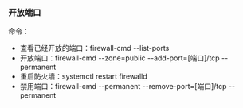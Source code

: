 ### 开放端口

命令：

* 查看已经开放的端口：firewall-cmd --list-ports
* 开放端口：firewall-cmd --zone=public --add-port=[端口]/tcp --permanent
* 重启防火墙：systemctl restart firewalld
* 禁用端口：firewall-cmd --permanent --remove-port=[端口]/tcp --permanent